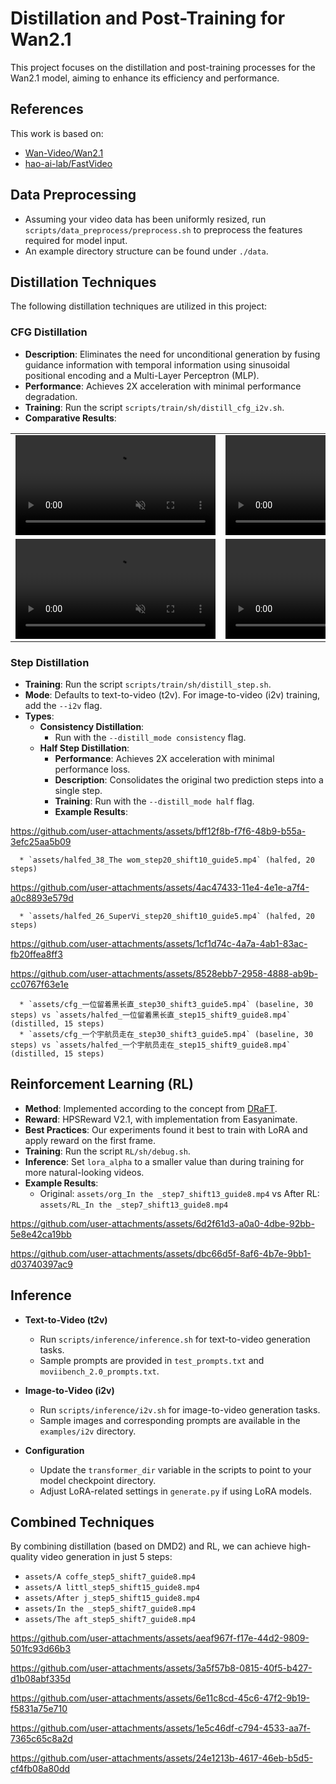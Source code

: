# Distillation and Post-Training for Wan2.1

This project focuses on the distillation and post-training processes for the Wan2.1 model, aiming to enhance its efficiency and performance.

## References
This work is based on:
* [Wan-Video/Wan2.1](https://github.com/Wan-Video/Wan2.1)
* [hao-ai-lab/FastVideo](https://github.com/hao-ai-lab/FastVideo)

## Data Preprocessing
* Assuming your video data has been uniformly resized, run `scripts/data_preprocess/preprocess.sh` to preprocess the features required for model input.
* An example directory structure can be found under `./data`.

## Distillation Techniques
The following distillation techniques are utilized in this project:

### CFG Distillation
* **Description**: Eliminates the need for unconditional generation by fusing guidance information with temporal information using sinusoidal positional encoding and a Multi-Layer Perceptron (MLP).
* **Performance**: Achieves 2X acceleration with minimal performance degradation.
* **Training**: Run the script `scripts/train/sh/distill_cfg_i2v.sh`.
* **Comparative Results**:
<table>
<tr>
<td align="center">
<video src="https://github.com/user-attachments/assets/0ee4a260-0dee-47d2-a080-9f7a60d83825" width="320" controls loop muted></video>
</td>
<td align="center">
<video src="https://github.com/user-attachments/assets/62a62cc3-ad78-4477-95d2-ca711d569b5e" width="320" controls loop muted></video>
</td>
</tr>
<tr>
<td align="center">
<video src="https://github.com/user-attachments/assets/18981a28-a7d7-4008-8653-4aed35ffe052" width="320" controls loop muted></video>
</td>
<td align="center">
<video src="https://github.com/user-attachments/assets/f84b27c4-048b-4f05-941a-f974936d7a10" width="320" controls loop muted></video>
</td>
</tr>
</table>


### Step Distillation
* **Training**: Run the script `scripts/train/sh/distill_step.sh`.
* **Mode**: Defaults to text-to-video (t2v). For image-to-video (i2v) training, add the `--i2v` flag.
* **Types**:
  * **Consistency Distillation**:
    * Run with the `--distill_mode consistency` flag.
  * **Half Step Distillation**:
    * **Performance**: Achieves 2X acceleration with minimal performance loss.
    * **Description**: Consolidates the original two prediction steps into a single step.
    * **Training**: Run with the `--distill_mode half` flag.
    * **Example Results**:

https://github.com/user-attachments/assets/bff12f8b-f7f6-48b9-b55a-3efc25aa5b09


      * `assets/halfed_38_The wom_step20_shift10_guide5.mp4` (halfed, 20 steps)
      
https://github.com/user-attachments/assets/4ac47433-11e4-4e1e-a7f4-a0c8893e579d


      * `assets/halfed_26_SuperVi_step20_shift10_guide5.mp4` (halfed, 20 steps)

https://github.com/user-attachments/assets/1cf1d74c-4a7a-4ab1-83ac-fb20ffea8ff3


https://github.com/user-attachments/assets/8528ebb7-2958-4888-ab9b-cc0767f63e1e



      * `assets/cfg_一位留着黑长直_step30_shift3_guide5.mp4` (baseline, 30 steps) vs `assets/halfed_一位留着黑长直_step15_shift9_guide8.mp4` (distilled, 15 steps)
      * `assets/cfg_一个宇航员走在_step30_shift3_guide5.mp4` (baseline, 30 steps) vs `assets/halfed_一个宇航员走在_step15_shift9_guide8.mp4` (distilled, 15 steps)

## Reinforcement Learning (RL)
* **Method**: Implemented according to the concept from [DRaFT](https://arxiv.org/pdf/2309.17400).
* **Reward**: HPSReward V2.1, with implementation from Easyanimate.
* **Best Practices**: Our experiments found it best to train with LoRA and apply reward on the first frame.
* **Training**: Run the script `RL/sh/debug.sh`.
* **Inference**: Set `lora_alpha` to a smaller value than during training for more natural-looking videos.
* **Example Results**:
  * Original: `assets/org_In the _step7_shift13_guide8.mp4` vs After RL: `assets/RL_In the _step7_shift13_guide8.mp4`


https://github.com/user-attachments/assets/6d2f61d3-a0a0-4dbe-92bb-5e8e42ca19bb


https://github.com/user-attachments/assets/dbc66d5f-8af6-4b7e-9bb1-d03740397ac9



## Inference
* **Text-to-Video (t2v)**
  * Run `scripts/inference/inference.sh` for text-to-video generation tasks.
  * Sample prompts are provided in `test_prompts.txt` and `moviibench_2.0_prompts.txt`.

* **Image-to-Video (i2v)**
  * Run `scripts/inference/i2v.sh` for image-to-video generation tasks.
  * Sample images and corresponding prompts are available in the `examples/i2v` directory.

* **Configuration**
  * Update the `transformer_dir` variable in the scripts to point to your model checkpoint directory.
  * Adjust LoRA-related settings in `generate.py` if using LoRA models.

## Combined Techniques
By combining distillation (based on DMD2) and RL, we can achieve high-quality video generation in just 5 steps:
* `assets/A coffe_step5_shift7_guide8.mp4`
* `assets/A littl_step5_shift15_guide8.mp4`
* `assets/After j_step5_shift15_guide8.mp4`
* `assets/In the _step5_shift7_guide8.mp4`
* `assets/The aft_step5_shift7_guide8.mp4`


https://github.com/user-attachments/assets/aeaf967f-f17e-44d2-9809-501fc93d66b3


https://github.com/user-attachments/assets/3a5f57b8-0815-40f5-b427-d1b08abf335d



https://github.com/user-attachments/assets/6e11c8cd-45c6-47f2-9b19-f5831a75e710



https://github.com/user-attachments/assets/1e5c46df-c794-4533-aa7f-7365c65c8a2d




https://github.com/user-attachments/assets/24e1213b-4617-46eb-b5d5-cf4fb08a80dd

